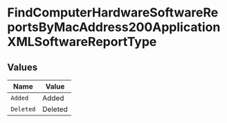 # FindComputerHardwareSoftwareReportsByMacAddress200ApplicationXMLSoftwareReportType


## Values

| Name      | Value     |
| --------- | --------- |
| `Added`   | Added     |
| `Deleted` | Deleted   |
